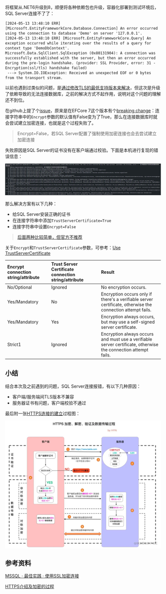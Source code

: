 将框架从.NET6升级到8，顺便将各种依赖包也升级，容器化部署到测试环境后，SQL Server连接不了了：

```
[2024-05-13 13:48:10 ERR] [Microsoft.EntityFrameworkCore.Database.Connection] An error occurred using the connection to database 'Demo' on server '127.0.0.1'. 
[2024-05-13 13:48:10 ERR] [Microsoft.EntityFrameworkCore.Query] An exception occurred while iterating over the results of a query for context type 'DemoDbContext'.
Microsoft.Data.SqlClient.SqlException (0x80131904): A connection was successfully established with the server, but then an error occurred during the pre-login handshake. (provider: SSL Provider, error: 31 - Encryption(ssl/tls) handshake failed)
 ---> System.IO.IOException: Received an unexpected EOF or 0 bytes from the transport stream.
```

以前也遇到过类似的问题，是[通过修改TLS的最低支持版本来解决](./Docker容器访问SQL%20Server报错.md)，但这次是升级了依赖导致的无法连接数据库，之前的解决方式不起作用，说明对这个问题的理解还不到位。

在github上提了个[issue](https://github.com/dotnet/efcore/issues/33705)，原来是在EFCore 7这个版本有个[breaking change](https://learn.microsoft.com/en-us/ef/core/what-is-new/ef-core-7.0/breaking-changes?tabs=v7#encrypt-true)：连接字符串中的`Encrypt`参数的默认值有False变为了True，那么在连接数据库时就会尝试建立加密连接，也就是这个过程失败了。

> Encrypt=False，若SQL Server配置了强制使用加密连接也会去尝试建立加密连接

失败原因是SQL Server的证书没有在客户端通过校验。下面是本机进行复现的错误信息：

![](./imgs/TrustServerCertificate.png)

那么解决方案有以下几种：

+ 给SQL Server安装正确的证书
+ 在连接字符串中添加`TrustServerCertificate=True`
+ 连接字符串中设置`Encrypt=False`

> [后面两种比较简单，但官方不推荐](https://learn.microsoft.com/en-us/ef/core/what-is-new/ef-core-7.0/breaking-changes?tabs=v7#mitigations)



关于`Encrypt`和`TrustServerCertificate`参数，可参考：[Use TrustServerCertificate](https://learn.microsoft.com/en-us/sql/connect/ado-net/connection-string-syntax?view=sql-server-ver16#use-trustservercertificate)

| Encrypt connection string/attribute | Trust Server Certificate connection string/attribute | Result                                                       |
| :---------------------------------- | :--------------------------------------------------- | :----------------------------------------------------------- |
| No/Optional                         | Ignored                                              | No encryption occurs.                                        |
| Yes/Mandatory                       | No                                                   | Encryption occurs only if there's a verifiable server certificate, otherwise the connection attempt fails. |
| Yes/Mandatory                       | Yes                                                  | Encryption always occurs, but may use a self-signed server certificate. |
| Strict1                             | Ignored                                              | Encryption always occurs and must use a verifiable server certificate, otherwise the connection attempt fails. |



## 小结

结合本次及之前遇到的问题，SQL Server连接报错，有以下几种原因：

+ 客户端/服务端间TLS版本不兼容
+ 服务器证书有问题，客户端校验不通过

最后附一张[HTTPS连接的建立](https://juejin.cn/post/7033557989508251655)过程图：

![](./imgs/HTTPS.awebp)

## 参考资料

[MSSQL · 最佳实践 · 使用SSL加密连接](http://mysql.taobao.org/monthly/2019/04/02/)

[HTTPS介绍及加密的过程](https://juejin.cn/post/7033557989508251655)